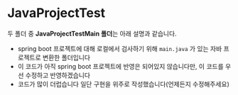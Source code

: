 # JavaProjectTest 

두 폴더 중 **JavaProjectTestMain 폴더**는 아래 설명과 같습니다.

- spring boot 프로젝트에 대해 로컬에서 검사하기 위해 `main.java` 가 있는 자바 프로젝트로 변환한 폴더입니다
- 이 코드가 아직 spring boot 프로젝트에 반영은 되어있지 않습니다만, 이 코드를 우선 수정하고 반영하겠습니다
- 코드가 많이 더럽습니다 일단 구현을 위주로 작성했습니다(언제든지 수정해주세요)
